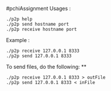 #pchiAssignment
Usages :

    ./p2p help
    ./p2p send hostname port
    ./p2p receive hostname port

Example :

    ./p2p receive 127.0.0.1 8333
    ./p2p send 127.0.0.1 8333

To send files, do the following: **

    ./p2p receive 127.0.0.1 8333 > outFile
    ./p2p send 127.0.0.1 8333 < inFile
